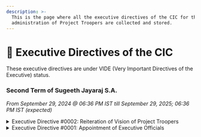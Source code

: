 ```yaml
---
description: >-
  This is the page where all the executive directives of the CIC for the
  administration of Project Troopers are collected and stored.
---
```


# 🎯 Executive Directives of the CIC

These executive directives are under VIDE (Very Important Directives of the Executive) status.

### Second Term of Sugeeth Jayaraj S.A.

_From September 29, 2024 @ 06:36 PM IST till September 29, 2025; 06:36 PM IST (expected)_

<details>

<summary>Executive Directive #0002: Reiteration of Vision of Project Troopers</summary>

_October 10, 2024 - 06:31 PM IST_

As the CIC, it is my duty to inform everyone to transform the archived materials on the Jugzards backend into more useful educational information. Though we will, and should, maintain all the materials on the archive for future citation reference, we must use those materials as inspiration to create/transform our educational pages (as a non-profit) into better versions of themselves.

E.g. Our English Materials for Class 11 is really good as it contains original work and inspiration from other sources, it's really good

_This is an reiteration of our vision._

</details>

<details>

<summary>Executive Directive #0001: Appointment of Executive Officials</summary>

_September 30, 2024 - 06:38 PM IST_

As an executive decision, I'd like to appoint:-

* Deepan Sai as my deputy CIC, the terms of his appointment will be discussed later.
* Nikhel Joseph as the head trooper of the First Brigadier Regiment.
* B. Hari Karthik as the head trooper of the Second Brigardier Regiment
* Abdul as the head trooper of the Third and Fourth Brigadier Regiments.
* Nithin as head of Class 11 operations.&#x20;

The head trooper will have administrative control of the affairs of their allotted functions, subject to the CIC, who in turn is subject to Board Oversight, Legal Stature and EGM Oversight.

</details>

